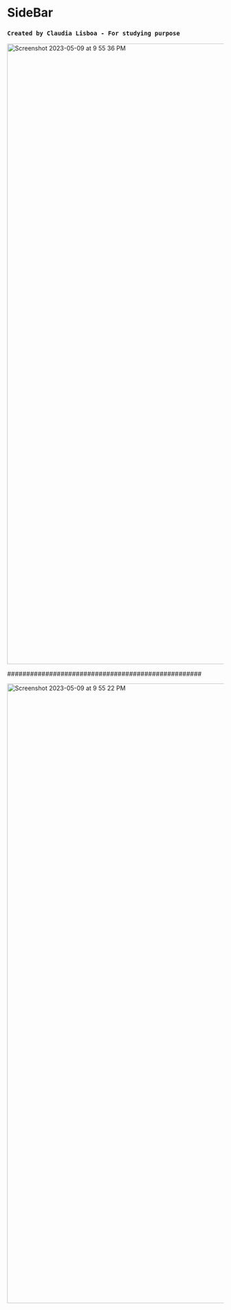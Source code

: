 # SideBar

### `Created by Claudia Lisboa - For studying purpose` 



<img width="1440" alt="Screenshot 2023-05-09 at 9 55 36 PM" src="https://github.com/claudiaLisboa/SideBar/assets/21189063/4b633afd-8489-4b82-a5d8-98b0ad4bee02">

###################################################

<img width="1438" alt="Screenshot 2023-05-09 at 9 55 22 PM" src="https://github.com/claudiaLisboa/SideBar/assets/21189063/c63a5907-602d-402e-a24b-f43f73b64e8d">
